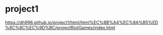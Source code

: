 # project1

https://dh996.github.io/project1/html/html%EC%8B%A4%EC%8A%B5%ED%8C%8C%EC%9D%BC/projectRiotGames/index.html
